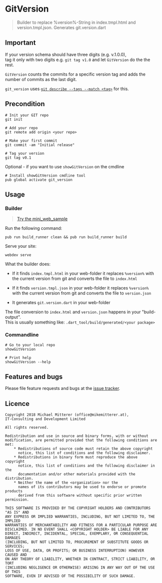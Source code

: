 # GitVersion
> Builder to replace %version%-String in index.tmpl.html and version.tmpl.json. 
> Generates git.version.dart

## Important
If your version schema should have three digits (e.g. v.1.0.0),   
tag it only with two digits e.g. `git tag v1.0` and let `GitVersion` do the the rest.

`GitVersion` counts the commits for a specific version tag and adds the number of
commits as the last digit. 

`git_version` uses [`git describe --tags --match <tag>`](https://git-scm.com/docs/git-describe) for this.  
  
## Precondition 

    # Init your GIT repo
    git init
    
    # Add your repo
    git remote add origin <your repo>
         
    # Make your first commit
    git commit -am "Initial release"
    
    # Tag your version
    git tag v0.1
    
Optional - if you want to use `showGitVersion` on the cmdline

    # Install showGitVersion cmdline tool
    pub global activate git_version

## Usage

### Builder
> [Try the mini_web_sample](https://github.com/MikeMitterer/mini_web_sample)

Run the following command:

    pub run build_runner clean && pub run build_runner build
    
Serve your site:

    webdev serve
    
What the builder does:

   - If it finds `index.tmpl.html` in your web-folder 
   it replaces `%version%` with the current version from git and converts the
   file to `index.html`
   
   - If it finds `version.tmpl.json` in your web-folder
   it replaces `%version%` with the current version from git and converts 
   the file to `version.json`
   
   - It generates `git.version.dart` in your web-folder
   
The file conversion to `index.html` and `version.json` happens in your "build-output".  
This is usually something like: `.dart_tool/build/generated/<your package>`   
            
### Commandline

    # Go to your local repo
    showGitVersion
    
    # Print help
    showGitVersion --help
     

## Features and bugs

Please file feature requests and bugs at the [issue tracker][tracker].

[tracker]: https://github.com/MikeMitterer/dart-git_version

## Licence

    Copyright 2018 Michael Mitterer (office@mikemitterer.at),
    IT-Consulting and Development Limited
    
    All rights reserved.
    
    Redistribution and use in source and binary forms, with or without
    modification, are permitted provided that the following conditions are met:
        * Redistributions of source code must retain the above copyright
          notice, this list of conditions and the following disclaimer.
        * Redistributions in binary form must reproduce the above copyright
          notice, this list of conditions and the following disclaimer in the
          documentation and/or other materials provided with the distribution.
        * Neither the name of the <organization> nor the
          names of its contributors may be used to endorse or promote products
          derived from this software without specific prior written permission.
    
    THIS SOFTWARE IS PROVIDED BY THE COPYRIGHT HOLDERS AND CONTRIBUTORS "AS IS" AND
    ANY EXPRESS OR IMPLIED WARRANTIES, INCLUDING, BUT NOT LIMITED TO, THE IMPLIED
    WARRANTIES OF MERCHANTABILITY AND FITNESS FOR A PARTICULAR PURPOSE ARE
    DISCLAIMED. IN NO EVENT SHALL <COPYRIGHT HOLDER> BE LIABLE FOR ANY
    DIRECT, INDIRECT, INCIDENTAL, SPECIAL, EXEMPLARY, OR CONSEQUENTIAL DAMAGES
    (INCLUDING, BUT NOT LIMITED TO, PROCUREMENT OF SUBSTITUTE GOODS OR SERVICES;
    LOSS OF USE, DATA, OR PROFITS; OR BUSINESS INTERRUPTION) HOWEVER CAUSED AND
    ON ANY THEORY OF LIABILITY, WHETHER IN CONTRACT, STRICT LIABILITY, OR TORT
    (INCLUDING NEGLIGENCE OR OTHERWISE) ARISING IN ANY WAY OUT OF THE USE OF THIS
    SOFTWARE, EVEN IF ADVISED OF THE POSSIBILITY OF SUCH DAMAGE.
